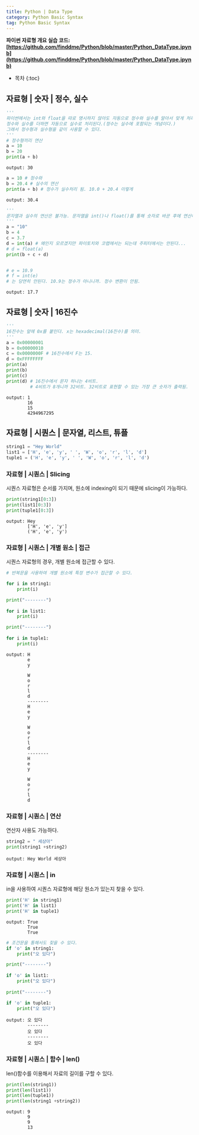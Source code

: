 ```yaml
---
title: Python | Data Type
category: Python Basic Syntax
tag: Python Basic Syntax
---
```



**파이썬 자료형 개요 실습 코드: [https://github.com/finddme/Python/blob/master/Python_DataType.ipynb](https://github.com/finddme/Python/blob/master/Python_DataType.ipynb)**









* 목차
{:toc}














## 자료형 | 숫자 | 정수, 실수


```python
'''
파이썬에서는 int와 float을 따로 명시하지 않아도 자동으로 정수와 실수를 알아서 맞게 처리한다.
정수와 실수를 더하면 자동으로 실수로 처리된다.(정수는 실수에 포함되는 개념이다.)
그래서 정수형과 실수형을 같이 사용할 수 있다.
'''
# 정수형끼리 연산
a = 10
b = 20
print(a + b)
```

    output: 30
    


```python
a = 10 # 정수와
b = 20.4 # 실수의 연산
print(a + b) # 정수가 실수처리 됨. 10.0 + 20.4 이렇게
```

    output: 30.4
    


```python
'''
문자열과 실수의 연산은 불가능. 문자열을 int()나 float()를 통해 숫자로 바꾼 후에 연산해야 한다.
'''
a = "10"
b = 4
c = 3.7
d = int(a) # 왜인지 모르겠지만 파이토치와 코랩에서는 되는데 주피터에서는 안된다...
# d = float(a)
print(b + c + d)


# e = 10.9
# f = int(e)
# 는 당연히 안된다. 10.9는 정수가 아니니까. 정수 변환이 안됨.
```

    output: 17.7
    

## 자료형 | 숫자 | 16진수


```python
'''
16진수는 앞에 0x를 붙인다. x는 hexadecimal(16진수)를 의미.
'''
a = 0x00000001
b = 0x00000010
c = 0x0000000F # 16진수에서 F는 15.
d = 0xFFFFFFFF
print(a)
print(b)
print(c)
print(d) # 16진수에서 문자 하나는 4비트. 
         # 4비트가 8개니까 32비트. 32비트로 표현할 수 있는 가장 큰 숫자가 출력됨.
```

    output: 1
            16
            15
            4294967295
    

## 자료형 | 시퀀스 | 문자열, 리스트, 튜플


```python
string1 = "Hey World"
list1 = ['H', 'e', 'y', ' ', 'W', 'o', 'r', 'l', 'd']
tuple1 = ('H', 'e', 'y', ' ', 'W', 'o', 'r', 'l', 'd')
```

### 자료형 | 시퀀스 | Slicing

시퀀스 자료형은 순서를 가지며, 원소에 indexing이 되기 때문에 slicing이 가능하다.


```python
print(string1[0:3])
print(list1[0:3])
print(tuple1[0:3])
```

    output: Hey
            ['H', 'e', 'y']
            ('H', 'e', 'y')
    

### 자료형 | 시퀀스 | 개별 원소 | 접근

시퀀스 자료형의 경우, 개별 원소에 접근할 수 있다.


```python
# 반복문을 사용하여 개별 원소에 특정 변수가 접근할 수 있다.

for i in string1:
    print(i)

print("--------")
    
for i in list1:
    print(i)

print("--------")
    
for i in tuple1:
    print(i)
```

    output: H
            e
            y
     
            W
            o
            r
            l
            d
            --------
            H
            e
            y
     
            W
            o
            r
            l
            d
            --------
            H
            e
            y
     
            W
            o
            r
            l
            d
    

### 자료형 | 시퀀스 | 연산

연산자 사용도 가능하다.


```python
string2 = " 세상아"
print(string1 +string2)
```

    output: Hey World 세상아
    

### 자료형 | 시퀀스 | in

in을 사용하여 시퀀스 자료형에 해당 원소가 있는지 찾을 수 있다.


```python
print('H' in string1)
print('H' in list1)
print('H' in tuple1)
```

    output: True
            True
            True
    


```python
# 조건문을 통해서도 찾을 수 있다.
if 'o' in string1:
    print("오 있다")

print("--------")
    
if 'o' in list1:
    print("오 있다")
    
print("--------") 

if 'o' in tuple1:
    print("오 있다")
```

    output: 오 있다
            --------
            오 있다
            --------
            오 있다
    

### 자료형 | 시퀀스 | 함수 | len()

len()함수를 이용해서 자료의 길이를 구할 수 있다. 


```python
print(len(string1))
print(len(list1))
print(len(tuple1))
print(len(string1 +string2))
```

    output: 9
            9
            9
            13
    


